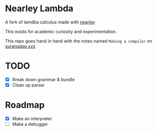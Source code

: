 # Nearley Lambda

A fork of lamdba calculus made with [nearley](https://nearley.js.org/)

This exists for academic curiosity and experimentation.

This repo goes hand in hand with the notes named `Making a compiler` on [surajyadav.xyz](https://surajyadav.xyz) 

# TODO
  * [x] Break down grammar & bundle
  * [x] Clean up parser

# Roadmap
  * [x] Make an interpreter
  * [ ] Make a debugger
